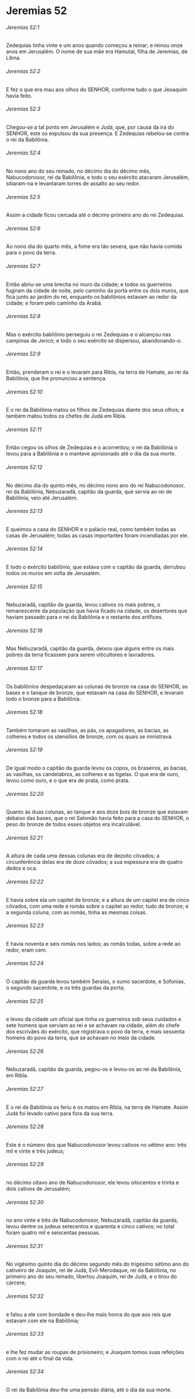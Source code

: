 # Jeremias 52

###### Jeremias 52:1

Zedequias tinha vinte e um anos quando começou a reinar; e reinou onze anos em Jerusalém. O nome de sua mãe era Hamutal, filha de Jeremias, de Libna.

###### Jeremias 52:2

E fez o que era mau aos olhos do SENHOR, conforme tudo o que Jeoaquim havia feito.

###### Jeremias 52:3

Chegou-se a tal ponto em Jerusalém e Judá, que, por causa da ira do SENHOR, este os expulsou da sua presença. E Zedequias rebelou-se contra o rei da Babilônia.

###### Jeremias 52:4

No nono ano do seu reinado, no décimo dia do décimo mês, Nabucodonosor, rei da Babilônia, e todo o seu exército atacaram Jerusalém, sitiaram-na e levantaram torres de assalto ao seu redor.

###### Jeremias 52:5

Assim a cidade ficou cercada até o décimo primeiro ano do rei Zedequias.

###### Jeremias 52:6

Ao nono dia do quarto mês, a fome era tão severa, que não havia comida para o povo da terra.

###### Jeremias 52:7

Então abriu-se uma brecha no muro da cidade; e todos os guerreiros fugiram da cidade de noite, pelo caminho da porta entre os dois muros, que fica junto ao jardim do rei, enquanto os babilônios estavam ao redor da cidade; e foram pelo caminho da Arabá.

###### Jeremias 52:8

Mas o exército babilônio perseguiu o rei Zedequias e o alcançou nas campinas de Jericó; e todo o seu exército se dispersou, abandonando-o.

###### Jeremias 52:9

Então, prenderam o rei e o levaram para Ribla, na terra de Hamate, ao rei da Babilônia, que lhe pronunciou a sentença.

###### Jeremias 52:10

E o rei da Babilônia matou os filhos de Zedequias diante dos seus olhos; e também matou todos os chefes de Judá em Ribla.

###### Jeremias 52:11

Então cegou os olhos de Zedequias e o acorrentou; o rei da Babilônia o levou para a Babilônia e o manteve aprisionado até o dia da sua morte.

###### Jeremias 52:12

No décimo dia do quinto mês, no décimo nono ano do rei Nabucodonosor, rei da Babilônia, Nebuzaradã, capitão da guarda, que servia ao rei de Babilônia, veio até Jerusalém.

###### Jeremias 52:13

E queimou a casa do SENHOR e o palácio real, como também todas as casas de Jerusalém; todas as casas importantes foram incendiadas por ele.

###### Jeremias 52:14

E todo o exército babilônio, que estava com o capitão da guarda, derrubou todos os muros em volta de Jerusalém.

###### Jeremias 52:15

Nebuzaradã, capitão da guarda, levou cativos os mais pobres, o remanescente da população que havia ficado na cidade, os desertores que haviam passado para o rei da Babilônia e o restante dos artífices.

###### Jeremias 52:16

Mas Nebuzaradã, capitão da guarda, deixou que alguns entre os mais pobres da terra ficassem para serem viticultores e lavradores.

###### Jeremias 52:17

Os babilônios despedaçaram as colunas de bronze na casa do SENHOR, as bases e o tanque de bronze, que estavam na casa do SENHOR, e levaram todo o bronze para a Babilônia.

###### Jeremias 52:18

Também tomaram as vasilhas, as pás, os apagadores, as bacias, as colheres e todos os utensílios de bronze, com os quais se ministrava.

###### Jeremias 52:19

De igual modo o capitão da guarda levou os copos, os braseiros, as bacias, as vasilhas, os candelabros, as colheres e as tigelas. O que era de ouro, levou como ouro, e o que era de prata, como prata.

###### Jeremias 52:20

Quanto às duas colunas, ao tanque e aos doze bois de bronze que estavam debaixo das bases, que o rei Salomão havia feito para a casa do SENHOR, o peso do bronze de todos esses objetos era incalculável.

###### Jeremias 52:21

A altura de cada uma dessas colunas era de dezoito côvados; a circunferência delas era de doze côvados; a sua espessura era de quatro dedos e oca.

###### Jeremias 52:22

E havia sobre ela um capitel de bronze; e a altura de um capitel era de cinco côvados, com uma rede e romãs sobre o capitel ao redor, tudo de bronze; e a segunda coluna, com as romãs, tinha as mesmas coisas.

###### Jeremias 52:23

E havia noventa e seis romãs nos lados; as romãs todas, sobre a rede ao redor, eram cem.

###### Jeremias 52:24

O capitão da guarda levou também Seraías, o sumo sacerdote, e Sofonias, o segundo sacerdote, e os três guardas da porta;

###### Jeremias 52:25

e levou da cidade um oficial que tinha os guerreiros sob seus cuidados e sete homens que serviam ao rei e se achavam na cidade, além do chefe dos escrivães do exército, que registrava o povo da terra, e mais sessenta homens do povo da terra, que se achavam no meio da cidade.

###### Jeremias 52:26

Nebuzaradã, capitão da guarda, pegou-os e levou-os ao rei da Babilônia, em Ribla.

###### Jeremias 52:27

E o rei da Babilônia os feriu e os matou em Ribla, na terra de Hamate. Assim Judá foi levado cativo para fora da sua terra.

###### Jeremias 52:28

Este é o número dos que Nabucodonosor levou cativos no sétimo ano: três mil e vinte e três judeus;

###### Jeremias 52:29

no décimo oitavo ano de Nabucodonosor, ele levou oitocentos e trinta e dois cativos de Jerusalém;

###### Jeremias 52:30

no ano vinte e três de Nabucodonosor, Nebuzaradã, capitão da guarda, levou dentre os judeus setecentos e quarenta e cinco cativos; no total foram quatro mil e seiscentas pessoas.

###### Jeremias 52:31

No vigésimo quinto dia do décimo segundo mês do trigésimo sétimo ano do cativeiro de Joaquim, rei de Judá, Evil-Merodaque, rei da Babilônia, no primeiro ano do seu reinado, libertou Joaquim, rei de Judá, e o tirou do cárcere;

###### Jeremias 52:32

e falou a ele com bondade e deu-lhe mais honra do que aos reis que estavam com ele na Babilônia;

###### Jeremias 52:33

e lhe fez mudar as roupas de prisioneiro; e Joaquim tomou suas refeições com o rei até o final da vida.

###### Jeremias 52:34

O rei da Babilônia deu-lhe uma pensão diária, até o dia da sua morte.

